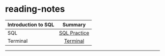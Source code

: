 # reading-notes
| Introduction to SQL       | Summary 
| :---                      |   :----:   
|SQL                        |[SQL Practice](./Sql.md)
|Terminal                   | [Terminal](./Terminal.md)
       
---